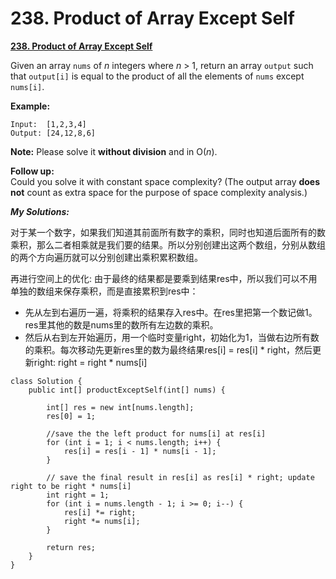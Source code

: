 # 238. Product of Array Except Self

 [**238. Product of Array Except Self**](https://leetcode.com/problems/product-of-array-except-self/description/)

Given an array `nums` of _n_ integers where _n_ &gt; 1,  return an array `output` such that `output[i]` is equal to the product of all the elements of `nums` except `nums[i]`.

**Example:**

```text
Input:  [1,2,3,4]
Output: [24,12,8,6]
```

**Note:** Please solve it **without division** and in O\(_n_\).

**Follow up:**  
Could you solve it with constant space complexity? \(The output array **does not** count as extra space for the purpose of space complexity analysis.\)

_**My Solutions:**_

对于某一个数字，如果我们知道其前面所有数字的乘积，同时也知道后面所有的数乘积，那么二者相乘就是我们要的结果。所以分别创建出这两个数组，分别从数组的两个方向遍历就可以分别创建出乘积累积数组。       

再进行空间上的优化: 由于最终的结果都是要乘到结果res中，所以我们可以不用单独的数组来保存乘积，而是直接累积到res中：

* 先从左到右遍历一遍，将乘积的结果存入res中。在res里把第一个数记做1。res里其他的数是nums里的数所有左边数的乘积。
* 然后从右到左开始遍历，用一个临时变量right，初始化为1，当做右边所有数的乘积。每次移动先更新res里的数为最终结果res\[i\] = res\[i\] \* right，然后更新right: right = right \* nums\[i\]

   

```text
class Solution {
    public int[] productExceptSelf(int[] nums) {
 
        int[] res = new int[nums.length];
        res[0] = 1;
        
        //save the the left product for nums[i] at res[i]
        for (int i = 1; i < nums.length; i++) {
            res[i] = res[i - 1] * nums[i - 1];
        }
        
        // save the final result in res[i] as res[i] * right; update right to be right * nums[i]
        int right = 1;
        for (int i = nums.length - 1; i >= 0; i--) {
            res[i] *= right;
            right *= nums[i];
        }
        
        return res;
    }
}
```

